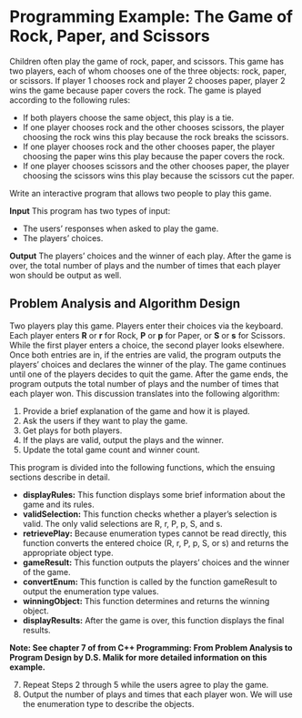 # **Programming Example:**  The Game of Rock, Paper, and Scissors
Children often play the game of rock, paper, and scissors. This game has two players,
each of whom chooses one of the three objects: rock, paper, or scissors. If player 1
chooses rock and player 2 chooses paper, player 2 wins the game because paper
covers the rock. The game is played according to the following rules:

- If both players choose the same object, this play is a tie.
- If one player chooses rock and the other chooses scissors, the player
choosing the rock wins this play because the rock breaks the scissors.
- If one player chooses rock and the other chooses paper, the player
choosing the paper wins this play because the paper covers the rock.
- If one player chooses scissors and the other chooses paper, the player
choosing the scissors wins this play because the scissors cut the paper.

Write an interactive program that allows two people to play this game.

**Input** This program has two types of input:
- The users’ responses when asked to play the game.
- The players’ choices.

**Output** The players’ choices and the winner of each play. After the game is over,
the total number of plays and the number of times that each player won
should be output as well.
## Problem Analysis and Algorithm Design
Two players play this game. Players enter their choices via the keyboard. Each
player enters **R** or **r** for Rock, **P** or **p** for Paper, or **S** or **s** for Scissors. While the
first player enters a choice, the second player looks elsewhere. Once both entries
are in, if the entries are valid, the program outputs the players’ choices and declares
the winner of the play. The game continues until one of the players decides to quit
the game. After the game ends, the program outputs the total number of plays and
the number of times that each player won. This discussion translates into the
following algorithm:
1. Provide a brief explanation of the game and how it is played.
2. Ask the users if they want to play the game.
3. Get plays for both players.
4. If the plays are valid, output the plays and the winner.
5. Update the total game count and winner count.

This program is divided into the following functions, which the ensuing sections
describe in detail.
- **displayRules:** This function displays some brief information about the
game and its rules.
- **validSelection:** This function checks whether a player’s selection is valid.
The only valid selections are R, r, P, p, S, and s.
- **retrievePlay:** Because enumeration types cannot be read directly, this function converts the entered choice (R, r, P, p, S, or s) and returns the
appropriate object type.
- **gameResult:** This function outputs the players’ choices and the winner of
the game.
- **convertEnum:** This function is called by the function gameResult to
output the enumeration type values.
- **winningObject:** This function determines and returns the winning
object.
- **displayResults:** After the game is over, this function displays the final
results.

**__Note:  See chapter 7 of from C++ Programming: From Problem Analysis to Program Design by D.S. Malik for more detailed information on this example.__**

7. Repeat Steps 2 through 5 while the users agree to play the game.
8. Output the number of plays and times that each player won.
We will use the enumeration type to describe the objects.
